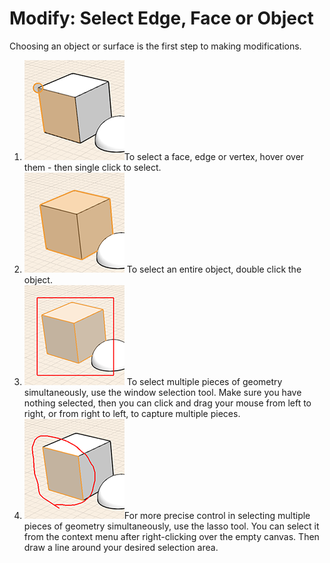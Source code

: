# Modify: Select Edge, Face or Object

Choosing an object or surface is the first step to making modifications.

1. ![](../.gitbook/assets/guid-fbf5d631-c838-4847-8f1a-52d298dd29f3-low.png)To select a face, edge or vertex, hover over them - then single click to select.
2. ![](../.gitbook/assets/guid-5dfdbbf0-1460-4168-a573-4113ab6b24d7-low.png) To select an entire object, double click the object.
3. ![](../.gitbook/assets/guid-bc3b875c-44e5-4bc2-a6a5-9853472196b0-low.png) To select multiple pieces of geometry simultaneously, use the window selection tool. Make sure you have nothing selected, then you can click and drag your mouse from left to right, or from right to left, to capture multiple pieces.
4. ![](../.gitbook/assets/guid-f87a1451-d19d-4776-8d27-87cf2521a9b5-low.png)For more precise control in selecting multiple pieces of geometry simultaneously, use the lasso tool. You can select it from the context menu after right-clicking over the empty canvas. Then draw a line around your desired selection area.

